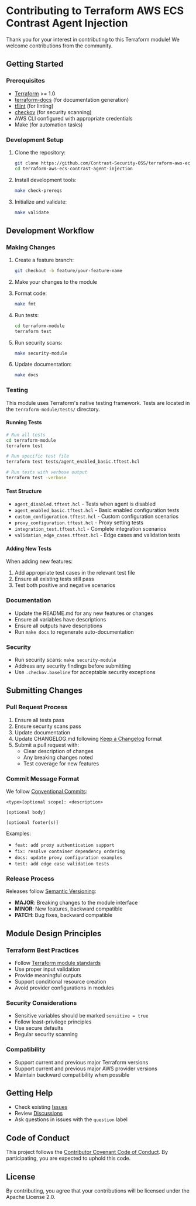 # Contributing to Terraform AWS ECS Contrast Agent Injection

Thank you for your interest in contributing to this Terraform module! We welcome contributions from the community.

## Getting Started

### Prerequisites

- [Terraform](https://www.terraform.io/downloads.html) >= 1.0
- [terraform-docs](https://terraform-docs.io/) (for documentation generation)
- [tflint](https://github.com/terraform-linters/tflint) (for linting)
- [checkov](https://www.checkov.io/) (for security scanning)
- AWS CLI configured with appropriate credentials
- Make (for automation tasks)

### Development Setup

1. Clone the repository:
   ```bash
   git clone https://github.com/Contrast-Security-OSS/terraform-aws-ecs-contrast-agent-injection.git
   cd terraform-aws-ecs-contrast-agent-injection
   ```

2. Install development tools:
   ```bash
   make check-prereqs
   ```

3. Initialize and validate:
   ```bash
   make validate
   ```

## Development Workflow

### Making Changes

1. Create a feature branch:
   ```bash
   git checkout -b feature/your-feature-name
   ```

2. Make your changes to the module

3. Format code:
   ```bash
   make fmt
   ```

4. Run tests:
   ```bash
   cd terraform-module
   terraform test
   ```

5. Run security scans:
   ```bash
   make security-module
   ```

6. Update documentation:
   ```bash
   make docs
   ```

### Testing

This module uses Terraform's native testing framework. Tests are located in the `terraform-module/tests/` directory.

#### Running Tests

```bash
# Run all tests
cd terraform-module
terraform test

# Run specific test file
terraform test tests/agent_enabled_basic.tftest.hcl

# Run tests with verbose output
terraform test -verbose
```

#### Test Structure

- `agent_disabled.tftest.hcl` - Tests when agent is disabled
- `agent_enabled_basic.tftest.hcl` - Basic enabled configuration tests
- `custom_configuration.tftest.hcl` - Custom configuration scenarios
- `proxy_configuration.tftest.hcl` - Proxy setting tests
- `integration_test.tftest.hcl` - Complete integration scenarios
- `validation_edge_cases.tftest.hcl` - Edge cases and validation tests

#### Adding New Tests

When adding new features:
1. Add appropriate test cases in the relevant test file
2. Ensure all existing tests still pass
3. Test both positive and negative scenarios

### Documentation

- Update the README.md for any new features or changes
- Ensure all variables have descriptions
- Ensure all outputs have descriptions
- Run `make docs` to regenerate auto-documentation

### Security

- Run security scans: `make security-module`
- Address any security findings before submitting
- Use `.checkov.baseline` for acceptable security exceptions

## Submitting Changes

### Pull Request Process

1. Ensure all tests pass
2. Ensure security scans pass
3. Update documentation
4. Update CHANGELOG.md following [Keep a Changelog](https://keepachangelog.com/) format
5. Submit a pull request with:
   - Clear description of changes
   - Any breaking changes noted
   - Test coverage for new features

### Commit Message Format

We follow [Conventional Commits](https://www.conventionalcommits.org/):

```
<type>[optional scope]: <description>

[optional body]

[optional footer(s)]
```

Examples:
- `feat: add proxy authentication support`
- `fix: resolve container dependency ordering`
- `docs: update proxy configuration examples`
- `test: add edge case validation tests`

### Release Process

Releases follow [Semantic Versioning](https://semver.org/):

- **MAJOR**: Breaking changes to the module interface
- **MINOR**: New features, backward compatible
- **PATCH**: Bug fixes, backward compatible

## Module Design Principles

### Terraform Best Practices

- Follow [Terraform module standards](https://www.terraform.io/docs/modules/index.html)
- Use proper input validation
- Provide meaningful outputs
- Support conditional resource creation
- Avoid provider configurations in modules

### Security Considerations

- Sensitive variables should be marked `sensitive = true`
- Follow least-privilege principles
- Use secure defaults
- Regular security scanning

### Compatibility

- Support current and previous major Terraform versions
- Support current and previous major AWS provider versions
- Maintain backward compatibility when possible

## Getting Help

- Check existing [Issues](https://github.com/Contrast-Security-OSS/terraform-aws-ecs-contrast-agent-injection/issues)
- Review [Discussions](https://github.com/Contrast-Security-OSS/terraform-aws-ecs-contrast-agent-injection/discussions)
- Ask questions in issues with the `question` label

## Code of Conduct

This project follows the [Contributor Covenant Code of Conduct](CODE_OF_CONDUCT.md). By participating, you are expected to uphold this code.

## License

By contributing, you agree that your contributions will be licensed under the Apache License 2.0.
